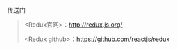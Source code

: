 传送门

> &lt;Redux官网&gt;：http://redux.js.org/
>
> &lt;Redux github&gt;：https://github.com/reactjs/redux



